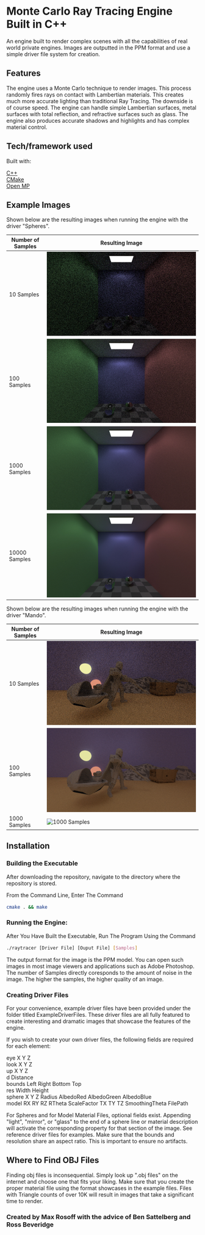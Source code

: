 # Monte Carlo Ray Tracing Engine Built in C++

An engine built to render complex scenes with all the capabilities of real world private engines. Images are outputted in the PPM format and use a simple driver file system for creation.

## Features

The engine uses a Monte Carlo technique to render images. This process randomly fires rays on contact with Lambertian materials. This creates much more accurate lighting than traditional Ray Tracing. The downside is of course speed. The engine can handle simple Lambertian surfaces, metal surfaces with total reflection, and refractive surfaces such as glass. The engine also produces accurate shadows and highlights and has complex material control.

## Tech/framework used

Built with:  

[C++](http://www.cplusplus.com/)   
[CMake](https://cmake.org/)  
[Open MP](https://www.openmp.org/)  

## Example Images

Shown below are the resulting images when running the engine with the driver "Spheres".

| Number of Samples | Resulting Image |
| ----------------- | --------------- |
| 10 Samples | ![10 Samples](./ExampleDriverFiles/Spheres/Images/JPG/Spheres10.jpg) |
| 100 Samples | ![100 Samples](./ExampleDriverFiles/Spheres/Images/JPG/Spheres100.jpg) |
| 1000 Samples | ![1000 Samples](./ExampleDriverFiles/Spheres/Images/JPG/Spheres1000.jpg) |
| 10000 Samples | ![10000 Samples](./ExampleDriverFiles/Spheres/Images/JPG/Spheres10000.jpg) |

Shown below are the resulting images when running the engine with the driver "Mando".

| Number of Samples | Resulting Image |
| ----------------- | --------------- |
| 10 Samples | ![10 Samples](./ExampleDriverFiles/Mando/Images/JPG/Mando10.jpg) |
| 100 Samples | ![100 Samples](./ExampleDriverFiles/Mando/Images/JPG/Mando100.jpg) |
| 1000 Samples | ![1000 Samples](./ExampleDriverFiles/Mando/Images/JPG/Mando1000.jpg) |


## Installation

### Building the Executable

After downloading the repository, navigate to the directory where the repository is stored.

From the Command Line, Enter The Command

``` bash
cmake . && make
```

### Running the Engine:

After You Have Built the Executable, Run The Program Using the Command 

``` bash
./raytracer [Driver File] [Ouput File] [Samples]
```

The output format for the image is the PPM model. You can open such images in most image viewers and applications such as Adobe Photoshop. The number of Samples directly coresponds to the amount of noise in the image. The higher the samples, the higher quality of an image.

### Creating Driver Files

For your convenience, example driver files have been provided under the folder titled ExampleDriverFiles. These driver
files are all fully featured to create interesting and dramatic images that showcase the features of the engine.

If you wish to create your own driver files, the following fields are required for each element:

eye X Y Z  
look X Y Z  
up X Y Z  
d Distance  
bounds Left Right Bottom Top  
res Width Height  
sphere X Y Z Radius AlbedoRed AlbedoGreen AlbedoBlue  
model RX RY RZ RTheta ScaleFactor TX TY TZ SmoothingTheta FilePath

For Spheres and for Model Material Files, optional fields exist. Appending "light", "mirror", or "glass" to the end of a sphere line or material description will activate the corresponding property for that section of the image. See reference driver files for examples. Make sure that the bounds and resolution share an aspect ratio. This is important to ensure no artifacts.

## Where to Find OBJ Files

Finding obj files is inconsequential. Simply look up ".obj files" on the internet and choose one that fits your liking.
Make sure that you create the proper material file using the format showcases in the example files. Files with Triangle counts of over 10K will result in images that take a significant time to render.

### Created by Max Rosoff with the advice of Ben Sattelberg and Ross Beveridge
